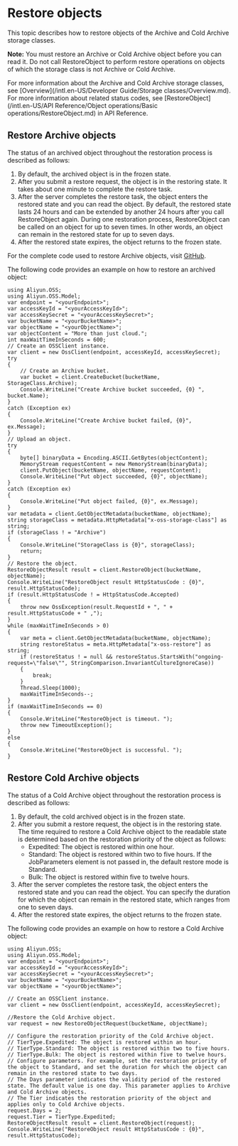 # Restore objects

This topic describes how to restore objects of the Archive and Cold Archive storage classes.

**Note:** You must restore an Archive or Cold Archive object before you can read it. Do not call RestoreObject to perform restore operations on objects of which the storage class is not Archive or Cold Archive.

For more information about the Archive and Cold Archive storage classes, see [Overview](/intl.en-US/Developer Guide/Storage classes/Overview.md). For more information about related status codes, see [RestoreObject](/intl.en-US/API Reference/Object operations/Basic operations/RestoreObject.md) in API Reference.

## Restore Archive objects

The status of an archived object throughout the restoration process is described as follows:

1.  By default, the archived object is in the frozen state.
2.  After you submit a restore request, the object is in the restoring state. It takes about one minute to complete the restore task.
3.  After the server completes the restore task, the object enters the restored state and you can read the object. By default, the restored state lasts 24 hours and can be extended by another 24 hours after you call RestoreObject again. During one restoration process, RestoreObject can be called on an object for up to seven times. In other words, an object can remain in the restored state for up to seven days.
4.  After the restored state expires, the object returns to the frozen state.

For the complete code used to restore Archive objects, visit [GitHub](https://github.com/aliyun/aliyun-oss-csharp-sdk/blob/master/samples/Samples/RestoreArchiveObjectSample.cs).

The following code provides an example on how to restore an archived object:

```
using Aliyun.OSS;
using Aliyun.OSS.Model;
var endpoint = "<yourEndpoint>";
var accessKeyId = "<yourAccessKeyId>";
var accessKeySecret = "<yourAccessKeySecret>";
var bucketName = "<yourBucketName>";
var objectName = "<yourObjectName>";
var objectContent = "More than just cloud.";
int maxWaitTimeInSeconds = 600;
// Create an OSSClient instance.
var client = new OssClient(endpoint, accessKeyId, accessKeySecret);
try
{
    // Create an Archive bucket.
    var bucket = client.CreateBucket(bucketName, StorageClass.Archive);
    Console.WriteLine("Create Archive bucket succeeded, {0} ", bucket.Name);
}
catch (Exception ex)
{
    Console.WriteLine("Create Archive bucket failed, {0}", ex.Message);
}
// Upload an object.
try
{
    byte[] binaryData = Encoding.ASCII.GetBytes(objectContent);
    MemoryStream requestContent = new MemoryStream(binaryData);
    client.PutObject(bucketName, objectName, requestContent);
    Console.WriteLine("Put object succeeded, {0}", objectName);
}
catch (Exception ex)
{
    Console.WriteLine("Put object failed, {0}", ex.Message);
}
var metadata = client.GetObjectMetadata(bucketName, objectName);
string storageClass = metadata.HttpMetadata["x-oss-storage-class"] as string;
if (storageClass ! = "Archive")
{
    Console.WriteLine("StorageClass is {0}", storageClass);
    return;
}
// Restore the object.
RestoreObjectResult result = client.RestoreObject(bucketName, objectName);
Console.WriteLine("RestoreObject result HttpStatusCode : {0}", result.HttpStatusCode);
if (result.HttpStatusCode ! = HttpStatusCode.Accepted)
{
    throw new OssException(result.RequestId + ", " + result.HttpStatusCode + " ,");
}
while (maxWaitTimeInSeconds > 0)
{
    var meta = client.GetObjectMetadata(bucketName, objectName);
    string restoreStatus = meta.HttpMetadata["x-oss-restore"] as string;
    if (restoreStatus ! = null && restoreStatus.StartsWith("ongoing-request=\"false\"", StringComparison.InvariantCultureIgnoreCase))
    {
        break;
    }
    Thread.Sleep(1000);
    maxWaitTimeInSeconds--;
}
if (maxWaitTimeInSeconds == 0)
{
    Console.WriteLine("RestoreObject is timeout. ");
    throw new TimeoutException();
}
else
{
    Console.WriteLine("RestoreObject is successful. ");
}
```

## Restore Cold Archive objects

The status of a Cold Archive object throughout the restoration process is described as follows:

1.  By default, the cold archived object is in the frozen state.
2.  After you submit a restore request, the object is in the restoring state. The time required to restore a Cold Archive object to the readable state is determined based on the restoration priority of the object as follows:
    -   Expedited: The object is restored within one hour.
    -   Standard: The object is restored within two to five hours. If the JobParameters element is not passed in, the default restore mode is Standard.
    -   Bulk: The object is restored within five to twelve hours.
3.  After the server completes the restore task, the object enters the restored state and you can read the object. You can specify the duration for which the object can remain in the restored state, which ranges from one to seven days.
4.  After the restored state expires, the object returns to the frozen state.

The following code provides an example on how to restore a Cold Archive object:

```
using Aliyun.OSS;
using Aliyun.OSS.Model;
var endpoint = "<yourEndpoint>";
var accessKeyId = "<yourAccessKeyId>";
var accessKeySecret = "<yourAccessKeySecret>";
var bucketName = "<yourBucketName>";
var objectName = "<yourObjectName>";

// Create an OSSClient instance.
var client = new OssClient(endpoint, accessKeyId, accessKeySecret);

//Restore the Cold Archive object.
var request = new RestoreObjectRequest(bucketName, objectName);

// Configure the restoration priority of the Cold Archive object.
// TierType.Expedited: The object is restored within an hour.
// TierType.Standard: The object is restored within two to five hours.
// TierType.Bulk: The object is restored within five to twelve hours.
// Configure parameters. For example, set the restoration priority of the object to Standard, and set the duration for which the object can remain in the restored state to two days.
// The Days parameter indicates the validity period of the restored state. The default value is one day. This parameter applies to Archive and Cold Archive objects.
// The Tier indicates the restoration priority of the object and applies only to Cold Archive objects.
request.Days = 2;
request.Tier = TierType.Expedited;
RestoreObjectResult result = client.RestoreObject(request);
Console.WriteLine("RestoreObject result HttpStatusCode : {0}", result.HttpStatusCode);
```

